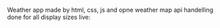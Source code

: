 Weather app made by html, css, js and opne weather map api
handelling done for all display sizes
live: 
